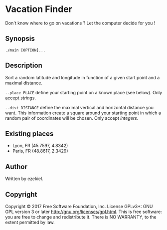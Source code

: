 # Vacation Finder
Don't know where to go on vacations ? Let the computer decide for you !
## Synopsis
```./main [OPTION]...```
## Description
Sort a random latitude and longitude in function of a given start point and a maximal distance.

```--place PLACE``` define your starting point on a known place (see below). Only accept _strings_.

```--dist DISTANCE``` define the maximal vertical and horizontal distance you want. This information create a square around your starting point in which a random pair of coordinates will be chosen. Only accept _integers_.

## Existing places
- Lyon, FR (45.7597, 4.8342)
- Paris, FR (48.8617, 2.3429)

## Author
Written by ezekiel.

## Copyright
 Copyright © 2017 Free Software Foundation, Inc.  License GPLv3+: GNU GPL version 3 or later <http://gnu.org/licenses/gpl.html>. This is free software: you are free to change and redistribute it. There  is  NO WARRANTY, to the extent permitted by law.